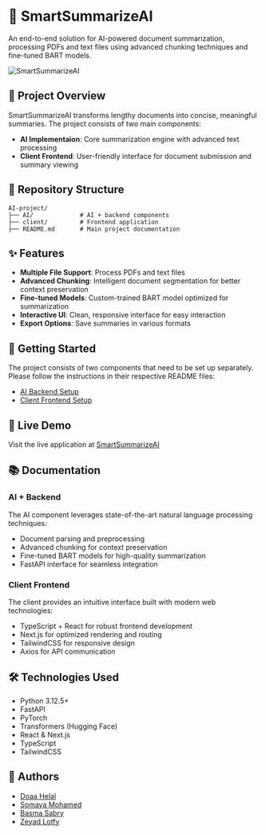 # 📄 SmartSummarizeAI

An end-to-end solution for AI-powered document summarization, processing PDFs and text files using advanced chunking techniques and fine-tuned BART models.

![SmartSummarizeAI](https://raw.githubusercontent.com/Doaa-Helal/AI-project/refs/heads/main/client/src/app/favicon.ico?token=GHSAT0AAAAAAC6G4LJQZAP7EXVTIQGVM6PI2AOSASA)

## 🌟 Project Overview

SmartSummarizeAI transforms lengthy documents into concise, meaningful summaries. The project consists of two main components:

- **AI Implementaion**: Core summarization engine with advanced text processing
- **Client Frontend**: User-friendly interface for document submission and summary viewing

## 📂 Repository Structure

```
AI-project/
├── AI/             # AI + backend components
├── client/         # Frontend application
├── README.md       # Main project documentation
```

## ✨ Features

- **Multiple File Support**: Process PDFs and text files
- **Advanced Chunking**: Intelligent document segmentation for better context preservation
- **Fine-tuned Models**: Custom-trained BART model optimized for summarization
- **Interactive UI**: Clean, responsive interface for easy interaction
- **Export Options**: Save summaries in various formats

## 🚀 Getting Started

The project consists of two components that need to be set up separately. Please follow the instructions in their respective README files:

- [AI Backend Setup](./ai/README.md)
- [Client Frontend Setup](./client/README.md)

## 🔗 Live Demo

Visit the live application at [SmartSummarizeAI](https://smartsummarizeai.vercel.app/)

## 📚 Documentation

### AI + Backend

The AI component leverages state-of-the-art natural language processing techniques:

- Document parsing and preprocessing
- Advanced chunking for context preservation
- Fine-tuned BART models for high-quality summarization
- FastAPI interface for seamless integration

### Client Frontend

The client provides an intuitive interface built with modern web technologies:

- TypeScript + React for robust frontend development
- Next.js for optimized rendering and routing
- TailwindCSS for responsive design
- Axios for API communication

## 🛠️ Technologies Used

- Python 3.12.5+
- FastAPI
- PyTorch
- Transformers (Hugging Face)
- React & Next.js
- TypeScript
- TailwindCSS

## 👥 Authors

- [Doaa Helal](https://github.com/Doaa-Helal)
- [Somaya Mohamed](https://github.com/somiamohamed)
- [Basma Sabry](https://github.com/Basma-90)
- [Zeyad Lotfy](https://github.com/zeyadlotfy)

